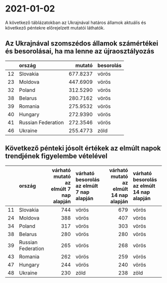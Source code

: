 # 2021-01-02
A következő táblázatokban az Ukrajnával határos államok aktuális és következő péntekre előrejelzett mutatói láthatók.
## Az Ukrajnával szomszédos államok számértékei és besorolásai, ha ma lenne az újraosztályozás

|   |ország             |   mutató|besorolás |
|:--|:------------------|--------:|:---------|
|12 |Slovakia           | 677.8237|vörös     |
|23 |Moldova            | 447.6909|vörös     |
|32 |Poland             | 312.5290|vörös     |
|38 |Belarus            | 280.7162|vörös     |
|39 |Romania            | 275.9532|vörös     |
|40 |Hungary            | 272.9390|vörös     |
|41 |Russian Federation | 272.3546|vörös     |
|46 |Ukraine            | 255.4773|zöld      |
## Következő pénteki jósolt értékek az elmúlt napok trendjének figyelembe vételével
|   |ország             | várható mutató az elmúlt 7 nap alapján|várható besorolás az elmúlt 7 nap alapján | várható mutató az elmúlt 14 nap alapján|várható besorolás az elmúlt 14 nap alapján |
|:--|:------------------|--------------------------------------:|:-----------------------------------------|---------------------------------------:|:------------------------------------------|
|11 |Slovakia           |                                    744|vörös                                     |                                     679|vörös                                      |
|24 |Moldova            |                                    388|vörös                                     |                                     407|vörös                                      |
|34 |Poland             |                                    317|vörös                                     |                                     303|vörös                                      |
|38 |Belarus            |                                    280|vörös                                     |                                     280|vörös                                      |
|39 |Russian Federation |                                    265|vörös                                     |                                     268|vörös                                      |
|43 |Romania            |                                    262|vörös                                     |                                     259|vörös                                      |
|47 |Hungary            |                                    244|vörös                                     |                                     240|vörös                                      |
|48 |Ukraine            |                                    230|zöld                                      |                                     238|zöld                                       |
